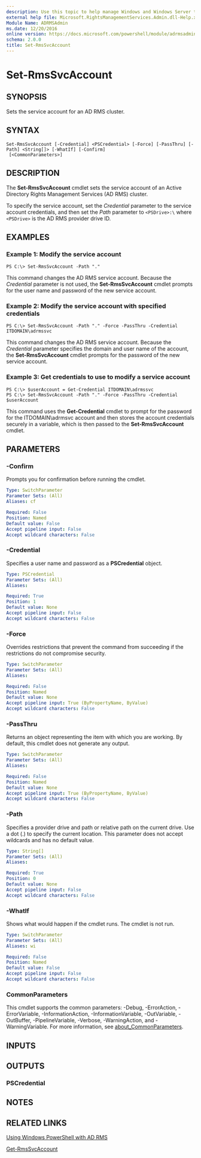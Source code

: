 ```yaml
---
description: Use this topic to help manage Windows and Windows Server technologies with Windows PowerShell.
external help file: Microsoft.RightsManagementServices.Admin.dll-Help.xml
Module Name: ADRMSAdmin
ms.date: 12/20/2016
online version: https://docs.microsoft.com/powershell/module/adrmsadmin/set-rmssvcaccount?view=windowsserver2016-ps&wt.mc_id=ps-gethelp
schema: 2.0.0
title: Set-RmsSvcAccount
---
```


# Set-RmsSvcAccount

## SYNOPSIS
Sets the service account for an AD RMS cluster.

## SYNTAX

```
Set-RmsSvcAccount [-Credential] <PSCredential> [-Force] [-PassThru] [-Path] <String[]> [-WhatIf] [-Confirm]
 [<CommonParameters>]
```

## DESCRIPTION
The **Set-RmsSvcAccount** cmdlet sets the service account of an Active Directory Rights Management Services (AD RMS) cluster.

To specify the service account, set the *Credential* parameter to the service account credentials, and then set the *Path* parameter to `<PSDrive>:\` where `<PSDrive>` is the AD RMS provider drive ID.

## EXAMPLES

### Example 1: Modify the service account
```
PS C:\> Set-RmsSvcAccount -Path "."
```

This command changes the AD RMS service account.
Because the *Credential* parameter is not used, the **Set-RmsSvcAccount** cmdlet prompts for the user name and password of the new service account.

### Example 2: Modify the service account with specified credentials
```
PS C:\> Set-RmsSvcAccount -Path "." -Force -PassThru -Credential ITDOMAIN\adrmssvc
```

This command changes the AD RMS service account.
Because the *Credential* parameter specifies the domain and user name of the account, the **Set-RmsSvcAccount** cmdlet prompts for the password of the new service account.

### Example 3: Get credentials to use to modify a service account
```
PS C:\> $userAccount = Get-Credential ITDOMAIN\adrmssvc
PS C:\> Set-RmsSvcAccount -Path "." -Force -PassThru -Credential $userAccount
```

This command uses the **Get-Credential** cmdlet to prompt for the password for the ITDOMAIN\adrmsvc account and then stores the account credentials securely in a variable, which is then passed to the **Set-RmsSvcAccount** cmdlet.

## PARAMETERS

### -Confirm
Prompts you for confirmation before running the cmdlet.

```yaml
Type: SwitchParameter
Parameter Sets: (All)
Aliases: cf

Required: False
Position: Named
Default value: False
Accept pipeline input: False
Accept wildcard characters: False
```

### -Credential
Specifies a user name and password as a **PSCredential** object.

```yaml
Type: PSCredential
Parameter Sets: (All)
Aliases: 

Required: True
Position: 1
Default value: None
Accept pipeline input: False
Accept wildcard characters: False
```

### -Force
Overrides restrictions that prevent the command from succeeding if the restrictions do not compromise security.

```yaml
Type: SwitchParameter
Parameter Sets: (All)
Aliases: 

Required: False
Position: Named
Default value: None
Accept pipeline input: True (ByPropertyName, ByValue)
Accept wildcard characters: False
```

### -PassThru
Returns an object representing the item with which you are working.
By default, this cmdlet does not generate any output.

```yaml
Type: SwitchParameter
Parameter Sets: (All)
Aliases: 

Required: False
Position: Named
Default value: None
Accept pipeline input: True (ByPropertyName, ByValue)
Accept wildcard characters: False
```

### -Path
Specifies a provider drive and path or relative path on the current drive.
Use a dot (.) to specify the current location.
This parameter does not accept wildcards and has no default value.

```yaml
Type: String[]
Parameter Sets: (All)
Aliases: 

Required: True
Position: 0
Default value: None
Accept pipeline input: False
Accept wildcard characters: False
```

### -WhatIf
Shows what would happen if the cmdlet runs.
The cmdlet is not run.

```yaml
Type: SwitchParameter
Parameter Sets: (All)
Aliases: wi

Required: False
Position: Named
Default value: False
Accept pipeline input: False
Accept wildcard characters: False
```

### CommonParameters
This cmdlet supports the common parameters: -Debug, -ErrorAction, -ErrorVariable, -InformationAction, -InformationVariable, -OutVariable, -OutBuffer, -PipelineVariable, -Verbose, -WarningAction, and -WarningVariable. For more information, see [about_CommonParameters](https://go.microsoft.com/fwlink/?LinkID=113216).

## INPUTS

## OUTPUTS

### PSCredential

## NOTES

## RELATED LINKS

[Using Windows PowerShell with AD RMS](https://go.microsoft.com/fwlink/?LinkId=136806)

[Get-RmsSvcAccount](./Get-RmsSvcAccount.md)

